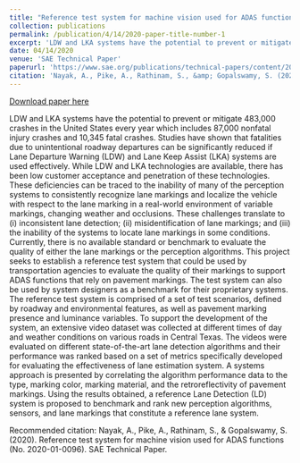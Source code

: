 ```yaml
---
title: "Reference test system for machine vision used for ADAS functions"
collection: publications
permalink: /publication/4/14/2020-paper-title-number-1
excerpt: 'LDW and LKA systems have the potential to prevent or mitigate 483,000 crashes in the United States every year which includes 87,000 nonfatal injury crashes and 10,345 fatal crashes. Studies have shown that fatalities due to unintentional roadway departures can be significantly reduced if Lane Departure Warning (LDW) and Lane Keep Assist (LKA) systems are used effectively. While LDW and LKA technologies are available, there has been low customer acceptance and penetration of these technologies. These deficiencies can be traced to the inability of many of the perception systems to consistently recognize lane markings and localize the vehicle with respect to the lane marking in a real-world environment of variable markings, changing weather and occlusions. These challenges translate to (i) inconsistent lane detection; (ii) misidentification of lane markings; and (iii) the inability of the systems to locate lane markings in some conditions. Currently, there is no available standard or benchmark to evaluate the quality of either the lane markings or the perception algorithms. This project seeks to establish a reference test system that could be used by transportation agencies to evaluate the quality of their markings to support ADAS functions that rely on pavement markings. The test system can also be used by system designers as a benchmark for their proprietary systems. The reference test system is comprised of a set of test scenarios, defined by roadway and environmental features, as well as pavement marking presence and luminance variables. To support the development of the system, an extensive video dataset was collected at different times of day and weather conditions on various roads in Central Texas. The videos were evaluated on different state-of-the-art lane detection algorithms and their performance was ranked based on a set of metrics specifically developed for evaluating the effectiveness of lane estimation system. A systems approach is presented by correlating the algorithm performance data to the type, marking color, marking material, and the retroreflectivity of pavement markings. Using the results obtained, a reference Lane Detection (LD) system is proposed to benchmark and rank new perception algorithms, sensors, and lane markings that constitute a reference lane system.'
date: 04/14/2020
venue: 'SAE Technical Paper'
paperurl: 'https://www.sae.org/publications/technical-papers/content/2020-01-0096/'
citation: 'Nayak, A., Pike, A., Rathinam, S., &amp; Gopalswamy, S. (2020). Reference test system for machine vision used for ADAS functions (No. 2020-01-0096). SAE Technical Paper.'
---
```


<a href='https://www.sae.org/publications/technical-papers/content/2020-01-0096/'>Download paper here</a>

LDW and LKA systems have the potential to prevent or mitigate 483,000 crashes in the United States every year which includes 87,000 nonfatal injury crashes and 10,345 fatal crashes. Studies have shown that fatalities due to unintentional roadway departures can be significantly reduced if Lane Departure Warning (LDW) and Lane Keep Assist (LKA) systems are used effectively. While LDW and LKA technologies are available, there has been low customer acceptance and penetration of these technologies. These deficiencies can be traced to the inability of many of the perception systems to consistently recognize lane markings and localize the vehicle with respect to the lane marking in a real-world environment of variable markings, changing weather and occlusions. These challenges translate to (i) inconsistent lane detection; (ii) misidentification of lane markings; and (iii) the inability of the systems to locate lane markings in some conditions. Currently, there is no available standard or benchmark to evaluate the quality of either the lane markings or the perception algorithms. This project seeks to establish a reference test system that could be used by transportation agencies to evaluate the quality of their markings to support ADAS functions that rely on pavement markings. The test system can also be used by system designers as a benchmark for their proprietary systems. The reference test system is comprised of a set of test scenarios, defined by roadway and environmental features, as well as pavement marking presence and luminance variables. To support the development of the system, an extensive video dataset was collected at different times of day and weather conditions on various roads in Central Texas. The videos were evaluated on different state-of-the-art lane detection algorithms and their performance was ranked based on a set of metrics specifically developed for evaluating the effectiveness of lane estimation system. A systems approach is presented by correlating the algorithm performance data to the type, marking color, marking material, and the retroreflectivity of pavement markings. Using the results obtained, a reference Lane Detection (LD) system is proposed to benchmark and rank new perception algorithms, sensors, and lane markings that constitute a reference lane system.

Recommended citation: Nayak, A., Pike, A., Rathinam, S., & Gopalswamy, S. (2020). Reference test system for machine vision used for ADAS functions (No. 2020-01-0096). SAE Technical Paper.